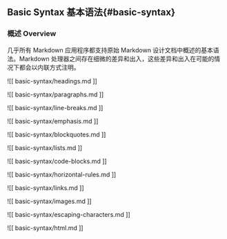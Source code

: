 ## Basic Syntax 基本语法{#basic-syntax}

### 概述 Overview

几乎所有 Markdown 应用程序都支持原始 Markdown 设计文档中概述的基本语法。Markdown 处理器之间存在细微的差异和出入，这些差异和出入在可能的情况下都会以内联方式注明。

![[ basic-syntax/headings.md ]]

![[ basic-syntax/paragraphs.md ]]

![[ basic-syntax/line-breaks.md ]]

![[ basic-syntax/emphasis.md ]]

![[ basic-syntax/blockquotes.md ]]

![[ basic-syntax/lists.md ]]

![[ basic-syntax/code-blocks.md ]]

![[ basic-syntax/horizontal-rules.md ]]

![[ basic-syntax/links.md ]]

![[ basic-syntax/images.md ]]

![[ basic-syntax/escaping-characters.md ]]

![[ basic-syntax/html.md ]]
